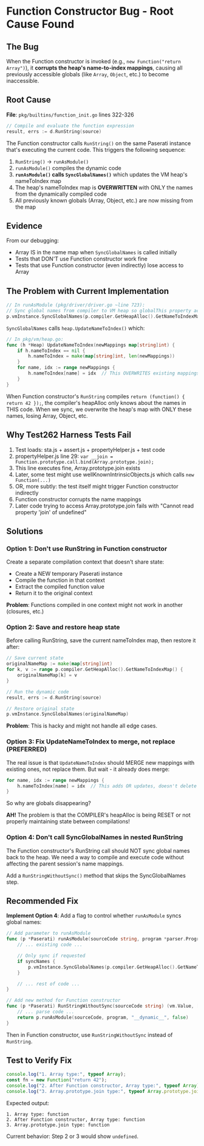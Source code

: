 # Function Constructor Bug - Root Cause Found

## The Bug

When the Function constructor is invoked (e.g., `new Function("return Array")`), it **corrupts the heap's name-to-index mappings**, causing all previously accessible globals (like `Array`, `Object`, etc.) to become inaccessible.

## Root Cause

**File**: `pkg/builtins/function_init.go` lines 322-326

```go
// Compile and evaluate the function expression
result, errs := d.RunString(source)
```

The Function constructor calls `RunString()` on the same Paserati instance that's executing the current code. This triggers the following sequence:

1. `RunString()` → `runAsModule()`
2. `runAsModule()` compiles the dynamic code
3. **`runAsModule()` calls `SyncGlobalNames()`** which updates the VM heap's nameToIndex map
4. The heap's nameToIndex map is **OVERWRITTEN** with ONLY the names from the dynamically compiled code
5. All previously known globals (Array, Object, etc.) are now missing from the map

## Evidence

From our debugging:
- Array IS in the name map when `SyncGlobalNames` is called initially
- Tests that DON'T use Function constructor work fine
- Tests that use Function constructor (even indirectly) lose access to Array

## The Problem with Current Implementation

```go
// In runAsModule (pkg/driver/driver.go ~line 723):
// Sync global names from compiler to VM heap so globalThis property access works
p.vmInstance.SyncGlobalNames(p.compiler.GetHeapAlloc().GetNameToIndexMap())
```

`SyncGlobalNames` calls `heap.UpdateNameToIndex()` which:
```go
// In pkg/vm/heap.go:
func (h *Heap) UpdateNameToIndex(newMappings map[string]int) {
	if h.nameToIndex == nil {
		h.nameToIndex = make(map[string]int, len(newMappings))
	}
	for name, idx := range newMappings {
		h.nameToIndex[name] = idx  // This OVERWRITES existing mappings!
	}
}
```

When Function constructor's `RunString` compiles `return (function() { return 42 });`, the compiler's heapAlloc only knows about the names in THIS code. When we sync, we overwrite the heap's map with ONLY these names, losing Array, Object, etc.

## Why Test262 Harness Tests Fail

1. Test loads: sta.js + assert.js + propertyHelper.js + test code
2. propertyHelper.js line 29: `var __join = Function.prototype.call.bind(Array.prototype.join);`
3. This line executes fine, Array.prototype.join exists
4. Later, some test might use wellKnownIntrinsicObjects.js which calls `new Function(...)`
5. OR, more subtly: the test itself might trigger Function constructor indirectly
6. Function constructor corrupts the name mappings
7. Later code trying to access Array.prototype.join fails with "Cannot read property 'join' of undefined"

## Solutions

### Option 1: Don't use RunString in Function constructor

Create a separate compilation context that doesn't share state:
- Create a NEW temporary Paserati instance
- Compile the function in that context
- Extract the compiled function value
- Return it to the original context

**Problem**: Functions compiled in one context might not work in another (closures, etc.)

### Option 2: Save and restore heap state

Before calling RunString, save the current nameToIndex map, then restore it after:
```go
// Save current state
originalNameMap := make(map[string]int)
for k, v := range p.compiler.GetHeapAlloc().GetNameToIndexMap() {
	originalNameMap[k] = v
}

// Run the dynamic code
result, errs := d.RunString(source)

// Restore original state
p.vmInstance.SyncGlobalNames(originalNameMap)
```

**Problem**: This is hacky and might not handle all edge cases.

### Option 3: Fix UpdateNameToIndex to merge, not replace (PREFERRED)

The real issue is that `UpdateNameToIndex` should MERGE new mappings with existing ones, not replace them. But wait - it already does merge:

```go
for name, idx := range newMappings {
	h.nameToIndex[name] = idx  // This adds OR updates, doesn't delete
}
```

So why are globals disappearing?

**AH!** The problem is that the COMPILER's heapAlloc is being RESET or not properly maintaining state between compilations!

### Option 4: Don't call SyncGlobalNames in nested RunString

The Function constructor's RunString call should NOT sync global names back to the heap. We need a way to compile and execute code without affecting the parent session's name mappings.

Add a `RunStringWithoutSync()` method that skips the SyncGlobalNames step.

## Recommended Fix

**Implement Option 4**: Add a flag to control whether `runAsModule` syncs global names:

```go
// Add parameter to runAsModule
func (p *Paserati) runAsModule(sourceCode string, program *parser.Program, moduleName string, syncNames bool) (vm.Value, []errors.PaseratiError) {
	// ... existing code ...

	// Only sync if requested
	if syncNames {
		p.vmInstance.SyncGlobalNames(p.compiler.GetHeapAlloc().GetNameToIndexMap())
	}

	// ... rest of code ...
}

// Add new method for Function constructor
func (p *Paserati) RunStringWithoutSync(sourceCode string) (vm.Value, []errors.PaseratiError) {
	// ... parse code ...
	return p.runAsModule(sourceCode, program, "__dynamic__", false)
}
```

Then in Function constructor, use `RunStringWithoutSync` instead of `RunString`.

## Test to Verify Fix

```javascript
console.log("1. Array type:", typeof Array);
const fn = new Function("return 42");
console.log("2. After Function constructor, Array type:", typeof Array);
console.log("3. Array.prototype.join type:", typeof Array.prototype.join);
```

Expected output:
```
1. Array type: function
2. After Function constructor, Array type: function
3. Array.prototype.join type: function
```

Current behavior: Step 2 or 3 would show `undefined`.

